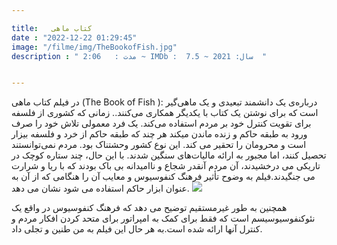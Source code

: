 ```yaml
---

title:   کتاب ماهی
date : "2022-12-22 01:29:45"
image: "/filme/img/TheBookofFish.jpg"
description : " مدت :	2:06 ~ IMDb :  7.5 ~ سال: 2021  "


---
```


در فیلم کتاب ماهی (The Book of Fish ): درباره‌ی یک دانشمند تبعیدی و یک ماهی‌گیر است که برای نوشتن یک کتاب با یکدیگر همکاری می‌کنند..
زمانی که کشوری از فلسفه برای تقویت کنترل خود بر مردم استفاده می‌کند. یک فرد معمولی تلاش خود را صرف ورود به طبقه حاکم و زنده ماندن میکند هر چند که طبقه حاکم از خرد و فلسفه بیزار است و محرومان را تحقیر می کند. این نوع کشور وحشتناک بود. مردم نمی‌توانستند  تحصیل کنند، اما مجبور به ارائه مالیات‌های سنگین شدند. با این حال، چند ستاره کوچک در تاریکی می درخشیدند، آن مردم آنقدر شجاع و ناامیدانه بی باک بودند که با ریا و شرارت می جنگیدند.فیلم به وضوح تأثیر فرهنگ کنفوسیوس و معایب آن را هنگامی که از آن به عنوان ابزار حاکم استفاده می شود نشان می دهد. 
![](/filme/img/TheBookofFish0.jpg)

همچنین به طور غیرمستقیم توضیح می دهد که فرهنگ کنفوسیوس در واقع یک نئوکنفوسیوسیسم است که فقط برای کمک به امپراتور برای متحد کردن افکار مردم و کنترل آنها ارائه شده است.به هر حال این فیلم به من طنین و تجلی داد.
